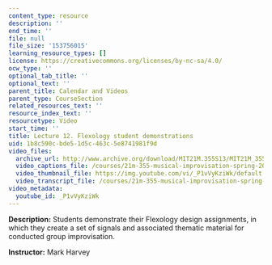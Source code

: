 ```yaml
---
content_type: resource
description: ''
end_time: ''
file: null
file_size: '153756015'
learning_resource_types: []
license: https://creativecommons.org/licenses/by-nc-sa/4.0/
ocw_type: ''
optional_tab_title: ''
optional_text: ''
parent_title: Calendar and Videos
parent_type: CourseSection
related_resources_text: ''
resource_index_text: ''
resourcetype: Video
start_time: ''
title: Lecture 12. Flexology student demonstrations
uid: 1b8c590c-bde5-1d5c-463c-5e8741981f9d
video_files:
  archive_url: http://www.archive.org/download/MIT21M.355S13/MIT21M_355S13_lecture_12_300k.mp4
  video_captions_file: /courses/21m-355-musical-improvisation-spring-2013/7d12e2b1c74d5515bc9388555158bab4_P1vVyKziWk.vtt
  video_thumbnail_file: https://img.youtube.com/vi/_P1vVyKziWk/default.jpg
  video_transcript_file: /courses/21m-355-musical-improvisation-spring-2013/721c4b4ef017291996d3bb22bf0cecb3_P1vVyKziWk.pdf
video_metadata:
  youtube_id: _P1vVyKziWk
---
```


**Description:** Students demonstrate their Flexology design assignments, in which they create a set of signals and associated thematic material for conducted group improvisation.

**Instructor:** Mark Harvey

